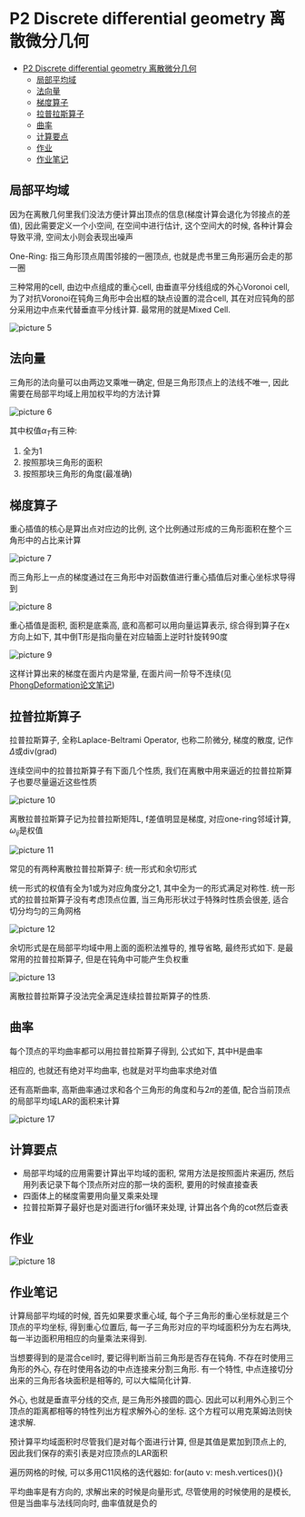 # P2 Discrete differential geometry 离散微分几何

- [P2 Discrete differential geometry 离散微分几何](#p2-discrete-differential-geometry-离散微分几何)
  - [局部平均域](#局部平均域)
  - [法向量](#法向量)
  - [梯度算子](#梯度算子)
  - [拉普拉斯算子](#拉普拉斯算子)
  - [曲率](#曲率)
  - [计算要点](#计算要点)
  - [作业](#作业)
  - [作业笔记](#作业笔记)

## 局部平均域

因为在离散几何里我们没法方便计算出顶点的信息(梯度计算会退化为邻接点的差值), 因此需要定义一个小空间, 在空间中进行估计, 这个空间大的时候, 各种计算会导致平滑, 空间太小则会表现出噪声

One-Ring: 指三角形顶点周围邻接的一圈顶点, 也就是虎书里三角形遍历会走的那一圈

三种常用的cell, 由边中点组成的重心cell, 由垂直平分线组成的外心Voronoi cell, 为了对抗Voronoi在钝角三角形中会出框的缺点设置的混合cell, 其在对应钝角的部分采用边中点来代替垂直平分线计算. 最常用的就是Mixed Cell.

![picture 5](Media/635c8d4d453b126cfc9f5b6248cd0034a259059885961829710e36b3e00b586b.png)  

## 法向量

三角形的法向量可以由两边叉乘唯一确定, 但是三角形顶点上的法线不唯一, 因此需要在局部平均域上用加权平均的方法计算

![picture 6](Media/3338f033299971e5eb3de2a75c49c37600616feb54f5be36cd605813072f8c1d.png)  

其中权值$\alpha_T$有三种:
1. 全为1
2. 按照那块三角形的面积
3. 按照那块三角形的角度(最准确)

## 梯度算子

重心插值的核心是算出点对应边的比例, 这个比例通过形成的三角形面积在整个三角形中的占比来计算

![picture 7](Media/ba6544922205b77c15a99962d754eb5050c83c5c08b128b2d08ff7cc30933575.png)  

而三角形上一点的梯度通过在三角形中对函数值进行重心插值后对重心坐标求导得到

![picture 8](Media/9c75277e4a1fbe708085bde7993b277456b826cb08a83f31781ed187a55ab16a.png)  

重心插值是面积, 面积是底乘高, 底和高都可以用向量运算表示, 综合得到算子在x方向上如下, 其中倒T形是指向量在对应轴面上逆时针旋转90度

![picture 9](Media/be4d1a06ca259b69e8bb98a5d53a5b55523b0a8c26a6dddb8d5118d91b750814.png)  

这样计算出来的梯度在面片内是常量, 在面片间一阶导不连续(见[PhongDeformation论文笔记](...))

## 拉普拉斯算子

拉普拉斯算子, 全称Laplace-Beltrami Operator, 也称二阶微分, 梯度的散度, 记作$\Delta$或div(grad)

连续空间中的拉普拉斯算子有下面几个性质, 我们在离散中用来逼近的拉普拉斯算子也要尽量逼近这些性质

![picture 10](Media/3b2eb0636edf95bf3a6b8399d2a0ab7b16f7640373525bf81c4d5ca50bce19ef.png)  

离散拉普拉斯算子记为拉普拉斯矩阵L, f差值明显是梯度, 对应one-ring邻域计算, $\omega_{ij}$是权值

![picture 11](Media/5af61e3ff1fec928a0ea3421592376944fafac66a84f2b2ed65711863381a0fd.png)  

常见的有两种离散拉普拉斯算子: 统一形式和余切形式

统一形式的权值有全为1或为对应角度分之1, 其中全为一的形式满足对称性. 统一形式的拉普拉斯算子没有考虑顶点位置, 当三角形形状过于特殊时性质会很差, 适合切分均匀的三角网格

![picture 12](Media/b6cf0adfe5ac188e25ca1b37b8edc24482d6dcc428a8275f71dfce6db2ad292e.png)  

余切形式是在局部平均域中用上面的面积法推导的, 推导省略, 最终形式如下. 是最常用的拉普拉斯算子, 但是在钝角中可能产生负权重

![picture 13](Media/30f55ba43441e8c9e8d3e7c99c4679eaacc65756a00fc59d07e919c3c1acaa4c.png)  

离散拉普拉斯算子没法完全满足连续拉普拉斯算子的性质.

## 曲率

每个顶点的平均曲率都可以用拉普拉斯算子得到, 公式如下, 其中H是曲率

相应的, 也就还有绝对平均曲率, 也就是对平均曲率求绝对值

还有高斯曲率, 高斯曲率通过求和各个三角形的角度和与$2\pi$的差值, 配合当前顶点的局部平均域LAR的面积来计算

![picture 17](Media/e372c0810ce7a9ee716089c55255a31d77ee814568ef48257480da37e1b1a530.png)  

## 计算要点

- 局部平均域的应用需要计算出平均域的面积, 常用方法是按照面片来遍历, 然后用列表记录下每个顶点所对应的那一块的面积, 要用的时候直接查表
- 四面体上的梯度需要用向量叉乘来处理
- 拉普拉斯算子最好也是对面进行for循环来处理, 计算出各个角的cot然后查表

## 作业

![picture 18](Media/0ba118af2e59fbd5015a1bf59f9a12d0be0f421796fb805040ceb41d711acd99.png)  

## 作业笔记

计算局部平均域的时候, 首先如果要求重心域, 每个子三角形的重心坐标就是三个顶点的平均坐标, 得到重心位置后, 每一子三角形对应的平均域面积分为左右两块, 每一半边面积用相应的向量乘法来得到.

当想要得到的是混合cell时, 要记得判断当前三角形是否存在钝角. 不存在时使用三角形的外心, 存在时使用各边的中点连接来分割三角形. 有一个特性, 中点连接切分出来的三角形各块面积是相等的, 可以大幅简化计算.

外心, 也就是垂直平分线的交点, 是三角形外接圆的圆心. 因此可以利用外心到三个顶点的距离都相等的特性列出方程求解外心的坐标. 这个方程可以用克莱姆法则快速求解.

预计算平均域面积时尽管我们是对每个面进行计算, 但是其值是累加到顶点上的, 因此我们保存的索引表是对应顶点的LAR面积

遍历网格的时候, 可以多用C11风格的迭代器如: for(auto v: mesh.vertices()){}

平均曲率是有方向的, 求解出来的时候是向量形式, 尽管使用的时候使用的是模长, 但是当曲率与法线同向时, 曲率值就是负的